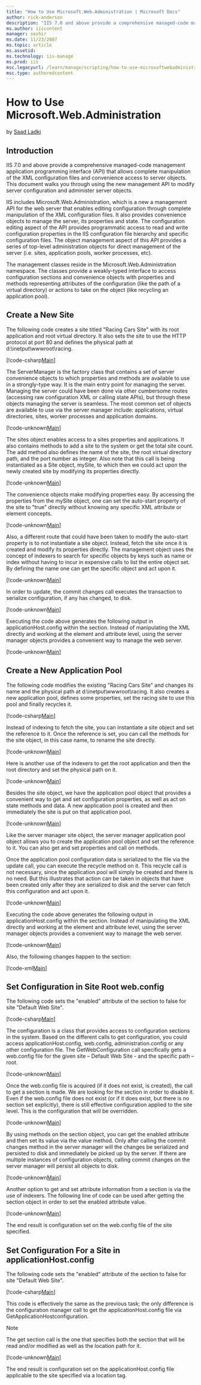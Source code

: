 ```yaml
---
title: "How to Use Microsoft.Web.Administration | Microsoft Docs"
author: rick-anderson
description: "IIS 7.0 and above provide a comprehensive managed-code management application programming interface (API) that allows complete manipulation of the XML config..."
ms.author: iiscontent
manager: soshir
ms.date: 11/23/2007
ms.topic: article
ms.assetid: 
ms.technology: iis-manage
ms.prod: iis
msc.legacyurl: /learn/manage/scripting/how-to-use-microsoftwebadministration
msc.type: authoredcontent
---
```

How to Use Microsoft.Web.Administration
====================
by [Saad Ladki](https://twitter.com/saadladki)

## Introduction

IIS 7.0 and above provide a comprehensive managed-code management application programming interface (API) that allows complete manipulation of the XML configuration files and convenience access to server objects. This document walks you through using the new management API to modify server configuration and administer server objects.

IIS includes Microsoft.Web.Administration, which is a new a management API for the web server that enables editing configuration through complete manipulation of the XML configuration files. It also provides convenience objects to manage the server, its properties and state. The configuration editing aspect of the API provides programmatic access to read and write configuration properties in the IIS configuration file hierarchy and specific configuration files. The object management aspect of this API provides a series of top-level administration objects for direct management of the server (i.e. sites, application pools, worker processes, etc).

The management classes reside in the Microsoft.Web.Administration namespace. The classes provide a weakly-typed interface to access configuration sections and convenience objects with properties and methods representing attributes of the configuration (like the path of a virtual directory) or actions to take on the object (like recycling an application pool).

## Create a New Site

The following code creates a site titled "Racing Cars Site" with its root application and root virtual directory. It also sets the site to use the HTTP protocol at port 80 and defines the physical path at d:\inetput\wwwroot\racing.


[!code-csharp[Main](how-to-use-microsoftwebadministration/samples/sample1.cs)]


The ServerManager is the factory class that contains a set of server convenience objects to which properties and methods are available to use in a strongly-type way. It is the main entry point for managing the server. Managing the server could have been done via other cumbersome routes (accessing raw configuration XML or calling state APIs), but through these objects managing the server is seamless. The most common set of objects are available to use via the server manager include: applications, virtual directories, sites, worker processes and application domains.


[!code-unknown[Main](how-to-use-microsoftwebadministration/samples/sample-127046-2.unknown)]


The sites object enables access to a sites properties and applications. It also contains methods to add a site to the system or get the total site count. The add method also defines the name of the site, the root virtual directory path, and the port number as integer. Also note that this call is being instantiated as a Site object, mySite, to which then we could act upon the newly created site by modifying its properties directly.


[!code-unknown[Main](how-to-use-microsoftwebadministration/samples/sample-127046-3.unknown)]


The convenience objects make modifying properties easy. By accessing the properties from the mySite object, one can set the auto-start property of the site to "true" directly without knowing any specific XML attribute or element concepts.


[!code-unknown[Main](how-to-use-microsoftwebadministration/samples/sample-127046-4.unknown)]


Also, a different route that could have been taken to modify the auto-start property is to not instantiate a site object. Instead, fetch the site once it is created and modify its properties directly. The management object uses the concept of indexers to search for specific objects by keys such as name or index without having to incur in expensive calls to list the entire object set. By defining the name one can get the specific object and act upon it.


[!code-unknown[Main](how-to-use-microsoftwebadministration/samples/sample-127046-5.unknown)]


In order to update, the commit changes call executes the transaction to serialize configuration, if any has changed, to disk.


[!code-unknown[Main](how-to-use-microsoftwebadministration/samples/sample-127046-6.unknown)]


Executing the code above generates the following output in applicationHost.config within the section. Instead of manipulating the XML directly and working at the element and attribute level, using the server manager objects provides a convenient way to manage the web server.


[!code-unknown[Main](how-to-use-microsoftwebadministration/samples/sample-127046-7.unknown)]


## Create a New Application Pool

The following code modifies the existing "Racing Cars Site" and changes its name and the physical path at d:\inetput\wwwroot\racing. It also creates a new application pool, defines some properties, set the racing site to use this pool and finally recycles it.


[!code-csharp[Main](how-to-use-microsoftwebadministration/samples/sample8.cs)]


Instead of indexing to fetch the site, you can instantiate a site object and set the reference to it. Once the reference is set, you can call the methods for the site object, in this case name, to rename the site directly.


[!code-unknown[Main](how-to-use-microsoftwebadministration/samples/sample-127046-9.unknown)]


Here is another use of the indexers to get the root application and then the root directory and set the physical path on it.


[!code-unknown[Main](how-to-use-microsoftwebadministration/samples/sample-127046-10.unknown)]


Besides the site object, we have the application pool object that provides a convenient way to get and set configuration properties, as well as act on state methods and data. A new application pool is created and then immediately the site is put on that application pool.


[!code-unknown[Main](how-to-use-microsoftwebadministration/samples/sample-127046-11.unknown)]


Like the server manager site object, the server manager application pool object allows you to create the application pool object and set the reference to it. You can also get and set properties and call on methods.

Once the application pool configuration data is serialized to the file via the update call, you can execute the recycle method on it. This recycle call is not necessary, since the application pool will simply be created and there is no need. But this illustrates that action can be taken in objects that have been created only after they are serialized to disk and the server can fetch this configuration and act upon it.


[!code-unknown[Main](how-to-use-microsoftwebadministration/samples/sample-127046-12.unknown)]


Executing the code above generates the following output in applicationHost.config within the section. Instead of manipulating the XML directly and working at the element and attribute level, using the server manager objects provides a convenient way to manage the web server.


[!code-unknown[Main](how-to-use-microsoftwebadministration/samples/sample-127046-13.unknown)]


Also, the following changes happen to the section:


[!code-xml[Main](how-to-use-microsoftwebadministration/samples/sample14.xml)]


## Set Configuration in Site Root web.config

The following code sets the "enabled" attribute of the section to false for site "Default Web Site".


[!code-csharp[Main](how-to-use-microsoftwebadministration/samples/sample15.cs)]


The configuration is a class that provides access to configuration sections in the system. Based on the different calls to get configuration, you could access applicationHost.config, web.config, administration.config or any other configuration file. The GetWebConfiguration call specifically gets a web.config file for the given site – Default Web Site - and the specific path – root.


[!code-unknown[Main](how-to-use-microsoftwebadministration/samples/sample-127046-16.unknown)]


Once the web.config file is acquired (if it does not exist, is created), the call to get a section is made. We are looking for the section in order to disable it. Even if the web.config file does not exist (or if it does exist, but there is no section set explicitly), there is still effective configuration applied to the site level. This is the configuration that will be overridden.


[!code-unknown[Main](how-to-use-microsoftwebadministration/samples/sample-127046-17.unknown)]


By using methods on the section object, you can get the enabled attribute and then set its value via the value method. Only after calling the commit changes method in the server manager will the changes be serialized and persisted to disk and immediately be picked up by the server. If there are multiple instances of configuration objects, calling commit changes on the server manager will persist all objects to disk.


[!code-unknown[Main](how-to-use-microsoftwebadministration/samples/sample-127046-18.unknown)]


Another option to get and set attribute information from a section is via the use of indexers. The following line of code can be used after getting the section object in order to set the enabled attribute value.


[!code-unknown[Main](how-to-use-microsoftwebadministration/samples/sample-127046-19.unknown)]


The end result is configuration set on the web.config file of the site specified.

## Set Configuration For a Site in applicationHost.config

The following code sets the "enabled" attribute of the section to false for site "Default Web Site".


[!code-csharp[Main](how-to-use-microsoftwebadministration/samples/sample20.cs)]


This code is effectively the same as the previous task; the only difference is the configuration manager call to get the applicationHost.config file via GetApplicationHostconfiguration.

> [!NOTE]
> The get section call is the one that specifies both the section that will be read and/or modified as well as the location path for it.


[!code-unknown[Main](how-to-use-microsoftwebadministration/samples/sample-127046-21.unknown)]


The end result is configuration set on the applicationHost.config file applicable to the site specified via a location tag.